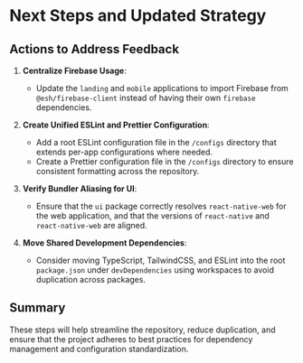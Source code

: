 # Next Steps and Updated Strategy

## Actions to Address Feedback
1. **Centralize Firebase Usage**:
   - Update the `landing` and `mobile` applications to import Firebase from `@esh/firebase-client` instead of having their own `firebase` dependencies.

2. **Create Unified ESLint and Prettier Configuration**:
   - Add a root ESLint configuration file in the `/configs` directory that extends per-app configurations where needed.
   - Create a Prettier configuration file in the `/configs` directory to ensure consistent formatting across the repository.

3. **Verify Bundler Aliasing for UI**:
   - Ensure that the `ui` package correctly resolves `react-native-web` for the web application, and that the versions of `react-native` and `react-native-web` are aligned.

4. **Move Shared Development Dependencies**:
   - Consider moving TypeScript, TailwindCSS, and ESLint into the root `package.json` under `devDependencies` using workspaces to avoid duplication across packages.

## Summary
These steps will help streamline the repository, reduce duplication, and ensure that the project adheres to best practices for dependency management and configuration standardization.
